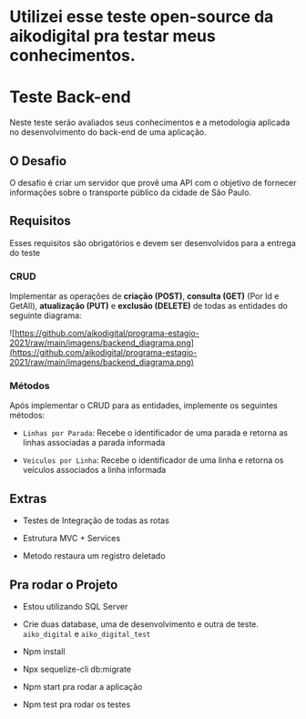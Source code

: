
# Utilizei esse teste open-source da aikodigital pra testar meus conhecimentos. 


# Teste Back-end

Neste teste serão avaliados seus conhecimentos e a metodologia aplicada no desenvolvimento do back-end de uma aplicação.

## O Desafio

O desafio é criar um servidor que provê uma API com o objetivo de fornecer informações sobre o transporte público da cidade de São Paulo.

## Requisitos

Esses requisitos são obrigatórios e devem ser desenvolvidos para a entrega do teste

### CRUD

Implementar as operações de **criação (POST)**, **consulta (GET)** (Por Id e GetAll), **atualização (PUT)** e **exclusão (DELETE)** de todas as entidades do seguinte diagrama:

![https://github.com/aikodigital/programa-estagio-2021/raw/main/imagens/backend_diagrama.png](https://github.com/aikodigital/programa-estagio-2021/raw/main/imagens/backend_diagrama.png)

### Métodos

Após implementar o CRUD para as entidades, implemente os seguintes métodos:

* `Linhas por Parada`: Recebe o identificador de uma parada e retorna as linhas associadas a parada informada

* `Veiculos por Linha`: Recebe o identificador de uma linha e retorna os veículos associados a linha informada

## Extras

* Testes de Integração de todas as rotas

* Estrutura MVC + Services

* Metodo restaura um registro deletado


## Pra rodar o Projeto

* Estou utilizando SQL Server

* Crie duas database, uma de desenvolvimento e outra de teste. `aiko_digital` e `aiko_digital_test`

* Npm install

* Npx sequelize-cli db:migrate

* Npm start pra rodar a aplicação

* Npm test pra rodar os testes 